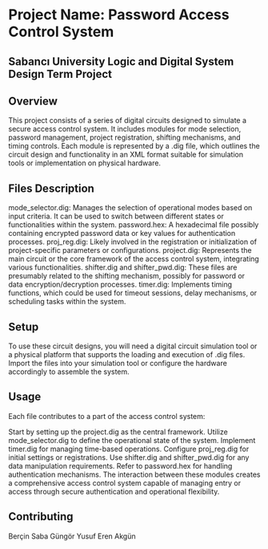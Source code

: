 
# Project Name: Password Access Control System
## Sabancı University Logic and Digital System Design Term Project 

## Overview
This project consists of a series of digital circuits designed to simulate a secure access control system. It includes modules for mode selection, password management, project registration, shifting mechanisms, and timing controls. Each module is represented by a .dig file, which outlines the circuit design and functionality in an XML format suitable for simulation tools or implementation on physical hardware.

## Files Description
mode_selector.dig: Manages the selection of operational modes based on input criteria. It can be used to switch between different states or functionalities within the system.
password.hex: A hexadecimal file possibly containing encrypted password data or key values for authentication processes.
proj_reg.dig: Likely involved in the registration or initialization of project-specific parameters or configurations.
project.dig: Represents the main circuit or the core framework of the access control system, integrating various functionalities.
shifter.dig and shifter_pwd.dig: These files are presumably related to the shifting mechanism, possibly for password or data encryption/decryption processes.
timer.dig: Implements timing functions, which could be used for timeout sessions, delay mechanisms, or scheduling tasks within the system.

## Setup
To use these circuit designs, you will need a digital circuit simulation tool or a physical platform that supports the loading and execution of .dig files. Import the files into your simulation tool or configure the hardware accordingly to assemble the system.

## Usage
Each file contributes to a part of the access control system:

Start by setting up the project.dig as the central framework.
Utilize mode_selector.dig to define the operational state of the system.
Implement timer.dig for managing time-based operations.
Configure proj_reg.dig for initial settings or registrations.
Use shifter.dig and shifter_pwd.dig for any data manipulation requirements.
Refer to password.hex for handling authentication mechanisms.
The interaction between these modules creates a comprehensive access control system capable of managing entry or access through secure authentication and operational flexibility.

## Contributing
Berçin Saba Güngör 
Yusuf Eren Akgün 
